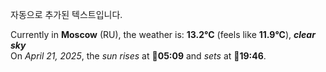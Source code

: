 
자동으로 추가된 텍스트입니다.

<!--START_SECTION:weather:moscow-->
Currently in **Moscow** (RU), the weather is: **13.2°C** (feels like **11.9°C**), ***clear sky***<br/>
On *April 21, 2025*, the *sun rises* at 🌅**05:09** and *sets* at 🌇**19:46**.
<!--END_SECTION:weather-->
